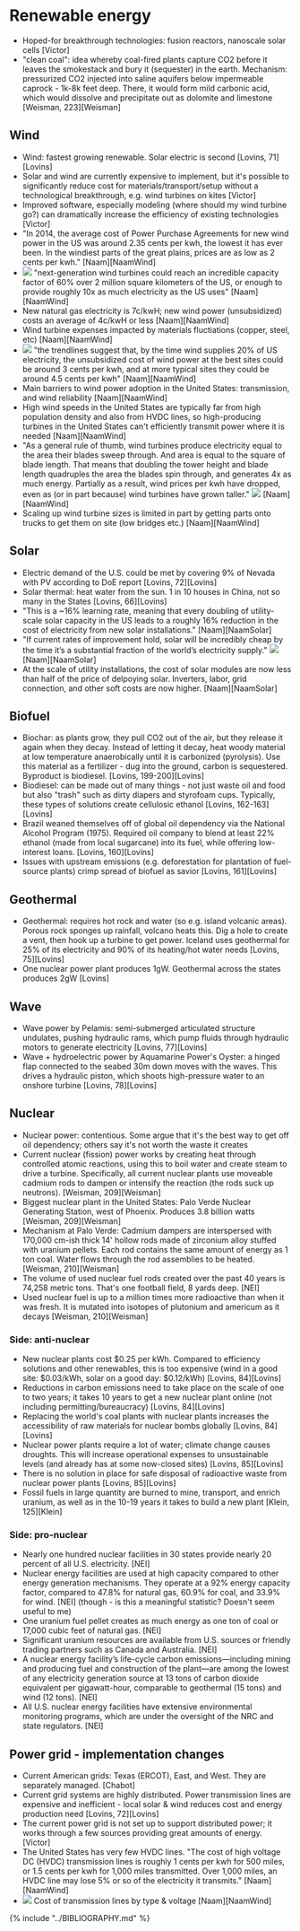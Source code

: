# Renewable energy
* Hoped-for breakthrough technologies: fusion reactors, nanoscale solar cells [Victor]
* "clean coal": idea whereby coal-fired plants capture CO2 before it leaves the smokestack and bury it (sequester) in the earth. Mechanism: pressurized CO2 injected into saline aquifers below impermeable caprock - 1k-8k feet deep. There, it would form mild carbonic acid, which would dissolve and precipitate out as dolomite and limestone [Weisman, 223][Weisman]

## Wind
* Wind: fastest growing renewable. Solar electric is second [Lovins, 71][Lovins]
* Solar and wind are currently expensive to implement, but it's possible to significantly reduce cost for materials/transport/setup without a technological breakthrough, e.g. wind turbines on kites [Victor]
* Improved software, especially modeling (where should my wind turbine go?) can dramatically increase the efficiency of existing technologies [Victor]
* "In 2014, the average cost of Power Purchase Agreements for new wind power in the US was around 2.35 cents per kwh, the lowest it has ever been. In the windiest parts of the great plains, prices are as low as 2 cents per kwh." [Naam][NaamWind]
* ![](http://rameznaam.com/wp-content/uploads/2015/08/US-Wind-Power-Capacity-at-80-110-and-140-meter-hub-heights-2-million-square-km-above-60-percent-Capacity-at-140m-NREL-800x581.jpg) "next-generation wind turbines could reach an incredible capacity factor of 60% over 2 million square kilometers of the US, or enough to provide roughly 10x as much electricity as the US uses" [Naam][NaamWind]
* New natural gas electricity is 7c/kwH; new wind power (unsubsidized) costs an average of 4c/kwH or less [Naam][NaamWind]
* Wind turbine expenses impacted by materials fluctiations (copper, steel, etc) [Naam][NaamWind]
* ![](http://rameznaam.com/wp-content/uploads/2015/08/Future-Wind-Price-Projections-Naam-14-Percent-Learning-Curve-800x434.jpg) "the trendlines suggest that, by the time wind supplies 20% of US electricity, the unsubsidized cost of wind power at the best sites could be around 3 cents per kwh, and at more typical sites they could be around 4.5 cents per kwh" [Naam][NaamWind]
* Main barriers to wind power adoption in the United States: transmission, and wind reliability [Naam][NaamWind]
* High wind speeds in the United States are typically far from high population density and also from HVDC lines, so high-producing turbines in the United States can't efficiently transmit power where it is needed [Naam][NaamWind]
* "As a general rule of thumb, wind turbines produce electricity equal to the area their blades sweep through. And area is equal to the square of blade length. That means that doubling the tower height and blade length quadruples the area the blades spin through, and generates 4x as much energy. Partially as a result, wind prices per kwh have dropped, even as (or in part because) wind turbines have grown taller." ![](http://rameznaam.com/wp-content/uploads/2015/08/Wind-Power-Cost-LCOE-vs-Hub-Heights-Energy-dot-gov-Wind-Visions-2014-800x545.jpg) [Naam][NaamWind]
* Scaling up wind turbine sizes is limited in part by getting parts onto trucks to get them on site (low bridges etc.) [Naam][NaamWind]

## Solar
* Electric demand of the U.S. could be met by covering 9% of Nevada with PV according to DoE report [Lovins, 72][Lovins]
* Solar thermal: heat water from the sun. 1 in 10 houses in China, not so many in the States [Lovins, 66][Lovins]
* "This is a ~16% learning rate, meaning that every doubling of utility-scale solar capacity in the US leads to a roughly 16% reduction in the cost of electricity from new solar installations." [Naam][NaamSolar]
* "If current rates of improvement hold, solar will be incredibly cheap by the time it’s a substantial fraction of the world’s electricity supply." ![](http://rameznaam.com/wp-content/uploads/2015/08/Future-Solar-Cost-Projections-PPA-LCOE.jpg) [Naam][NaamSolar]
* At the scale of utility installations, the cost of solar modules are now less than half of the price of delpoying solar. Inverters, labor, grid connection, and other soft costs are now higher. [Naam][NaamSolar]

## Biofuel
* Biochar: as plants grow, they pull CO2 out of the air, but they release it again when they decay. Instead of letting it decay, heat woody material at low temperature anaerobically until it is carbonized (pyrolysis). Use this material as a fertilizer - dug into the ground, carbon is sequestered. Byproduct is biodiesel. [Lovins, 199-200][Lovins]
* Biodiesel: can be made out of many things - not just waste oil and food but also "trash" such as dirty diapers and styrofoam cups. Typically, these types of solutions create cellulosic ethanol [Lovins, 162-163][Lovins]
* Brazil weaned themselves off of global oil dependency via the National Alcohol Program (1975). Required oil company to blend at least 22% ethanol (made from local sugarcane) into its fuel, while offering low-interest loans. [Lovins, 160][Lovins]
* Issues with upstream emissions (e.g. deforestation for plantation of fuel-source plants) crimp spread of biofuel as savior [Lovins, 161][Lovins]

## Geothermal
* Geothermal: requires hot rock and water (so e.g. island volcanic areas). Porous rock sponges up rainfall, volcano heats this. Dig a hole to create a vent, then hook up a turbine to get power. Iceland uses geothermal for 25% of its electricity and 90% of its heating/hot water needs [Lovins, 75][Lovins]
* One nuclear power plant produces 1gW. Geothermal across the states produces 2gW [Lovins]

## Wave
* Wave power by Pelamis: semi-submerged articulated structure undulates, pushing hydraulic rams, which pump fluids through hydraulic motors to generate electricity [Lovins, 77][Lovins]
* Wave + hydroelectric power by Aquamarine Power's Oyster: a hinged flap connected to the seabed 30m down moves with the waves. This drives a hydraulic piston, which shoots high-pressure water to an onshore turbine [Lovins, 78][Lovins]

## Nuclear
* Nuclear power: contentious. Some argue that it's the best way to get off oil dependency; others say it's not worth the waste it creates
* Current nuclear (fission) power works by creating heat through controlled atomic reactions, using this to boil water and create steam to drive a turbine. Specifically, all current nuclear plants use moveable cadmium rods to dampen or intensify the reaction (the rods suck up neutrons). [Weisman, 209][Weisman]
* Biggest nuclear plant in the United States: Palo Verde Nuclear Generating Station, west of Phoenix. Produces 3.8 billion watts [Weisman, 209][Weisman]
* Mechanism at Palo Verde: Cadmium dampers are interspersed with 170,000 cm-ish thick 14' hollow rods made of zirconium alloy stuffed with uranium pellets. Each rod contains the same amount of energy as 1 ton coal. Water flows through the rod assemblies to be heated. [Weisman, 210][Weisman]
* The volume of used nuclear fuel rods created over the past 40 years is 74,258 metric tons. That's one football field, 8 yards deep. [NEI]
* Used nuclear fuel is up to a million times more radioactive than when it was fresh. It is mutated into isotopes of plutonium and americum as it decays [Weisman, 210][Weisman]

### Side: anti-nuclear
* New nuclear plants cost $0.25 per kWh. Compared to efficiency solutions and other renewables, this is too expensive (wind in a good site: $0.03/kWh, solar on a good day: $0.12/kWh) [Lovins, 84][Lovins]
* Reductions in carbon emissions need to take place on the scale of one to two years; it takes 10 years to get a new nuclear plant online (not including permitting/bureaucracy) [Lovins, 84][Lovins]
* Replacing the world's coal plants with nuclear plants increases the accessibility of raw materials for nuclear bombs globally [Lovins, 84][Lovins]
* Nuclear power plants require a lot of water; climate change causes droughts. This will increase operational expenses to unsustainable levels (and already has at some now-closed sites) [Lovins, 85][Lovins]
* There is no solution in place for safe disposal of radioactive waste from nuclear power plants [Lovins, 85][Lovins]
* Fossil fuels in large quantity are burned to mine, transport, and enrich uranium, as well as in the 10-19 years it takes to build a new plant [Klein, 125][Klein]

### Side: pro-nuclear
* Nearly one hundred nuclear facilities in 30 states provide nearly 20 percent of all U.S. electricity. [NEI]
* Nuclear energy facilities are used at high capacity compared to other energy generation mechanisms. They operate at a 92% energy capacity factor, compared to 47.8% for natural gas, 60.9% for coal, and 33.9% for wind. [NEI] (though - is this a meaningful statistic? Doesn't seem useful to me)
* One uranium fuel pellet creates as much energy as one ton of coal or 17,000 cubic feet of natural gas. [NEI]
* Significant uranium resources are available from U.S. sources or friendly trading partners such as Canada and Australia. [NEI]
* A nuclear energy facility’s life-cycle carbon emissions—including mining and producing fuel and construction of the plant—are among the lowest of any electricity generation source at 13 tons of carbon dioxide equivalent per gigawatt-hour, comparable to geothermal (15 tons) and wind (12 tons). [NEI]
* All U.S. nuclear energy facilities have extensive environmental monitoring programs, which are under the oversight of the NRC and state regulators. [NEI]

## Power grid - implementation changes
* Current American grids: Texas (ERCOT), East, and West. They are separately managed. [Chabot]
* Current grid systems are highly distributed. Power transmission lines are expensive and inefficient - local solar & wind reduces cost and energy production need [Lovins, 72][Lovins]
* The current power grid is not set up to support distributed power; it works through a few sources providing great amounts of energy. [Victor]
* The United States has very few HVDC lines. "The cost of high voltage DC (HVDC) transmission lines is roughly 1 cents per kwh for 500 miles, or 1.5 cents per kwh for 1,000 miles transmitted. Over 1,000 miles, an HVDC line may lose 5% or so of the electricity it transmits." [Naam][NaamWind]
* ![](http://rameznaam.com/wp-content/uploads/2015/08/Cost-of-AC-and-HVDC-Transmission-Lines-From-HandlemanPost-800x544.jpg) Cost of transmission lines by type & voltage [Naam][NaamWind]

{% include "../BIBLIOGRAPHY.md" %}
